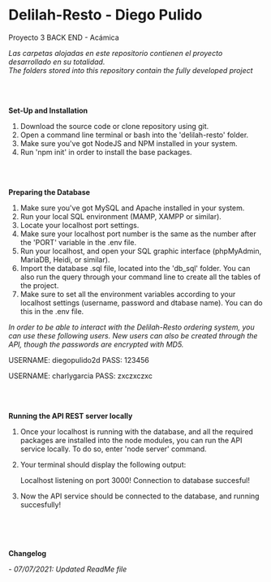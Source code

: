 # Delilah-Resto - Diego Pulido
Proyecto 3 BACK END - Acámica

*Las carpetas alojadas en este repositorio contienen el proyecto desarrollado en su totalidad.*<br />
*The folders stored into this repository contain the fully developed project*

<br /><br />


**Set-Up and Installation**

1. Download the source code or clone repository using git.
2. Open a command line terminal or bash into the 'delilah-resto' folder.
3. Make sure you've got NodeJS and NPM installed in your system.
4. Run 'npm init' in order to install the base packages.


<br /><br />

**Preparing the Database**

1. Make sure you've got MySQL and Apache installed in your system.
2. Run your local SQL environment (MAMP, XAMPP or similar).
3. Locate your localhost port settings.
4. Make sure your localhost port number is the same as the number after the 'PORT' variable in the .env file.
5. Run your localhost, and open your SQL graphic interface (phpMyAdmin, MariaDB, Heidi, or similar).
6. Import the database .sql file, located into the 'db_sql' folder. You can also run the query through your command line to create all the tables of the project.
7. Make sure to set all the environment variables according to your localhost settings (username, password and dtabase name). You can do this in the .env file.

*In order to be able to interact with the Delilah-Resto ordering system, you can use these following users. New users can also be created through the API, though the passwords are encrypted with MD5.*

USERNAME: diegopulido2d
PASS: 123456

USERNAME: charlygarcia
PASS: zxczxczxc


<br /><br />

**Running the API REST server locally**

1. Once your localhost is running with the database, and all the required packages are installed into the node modules, you can run the API service locally. To do so, enter 'node server' command.

2. Your terminal should display the following output:

    Localhost listening on port 3000!
    Connection to database succesful!

2. Now the API service should be connected to the database, and running succesfully!



<br /><br /><br />


**Changelog**

*- 07/07/2021: Updated ReadMe file*
